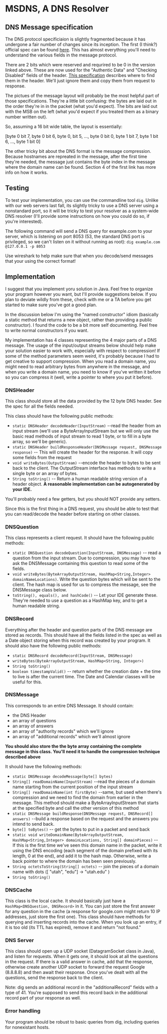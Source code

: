 # MSDNS, A DNS Resolver

## DNS Message specification

The DNS protocol specificiaion is slightly fragmented because it has undergone a fair number of changes since its inception.  The first (I think?) official spec can be found [here](https://www.ietf.org/rfc/rfc1035.txt).  This has almost everything you'll need to understand the various fields in the message protocol.

There are 2 bits which were reserved and requrired to be 0 in the version linked above.  These are now used for the "Authentic Data" and "Checking Disabled" fields of the header.  [This specification](https://tools.ietf.org/html/rfc5395) describes where to find them in the header.  We'll just ignore them and copy them from request to response.

The pictues of the message layout will probably be the most helpful part of those specifications.  They're a little bit confusing: the bytes are laid out in the order they're in in the packet (what you'd expect).  The bits are laid out with the MSB on the left (what you'd expect if you treated them as a binary number written out).

So, assuming a 16 bit wide table, the layout is essentially:

[byte 0 bit 7, byte 0 bit 6, byte 0, bit 5, ..., byte 0 bit 0, byte 1 bit 7, byte 1 bit 6, ..., byte 1 bit 0]

The other tricky bit about the DNS format is the message compression.  Because hostnames are repreated in the message, after the first time they're needed, the message just contains the byte index in the message where the domain name can be found.  Section 4 of the first link has more info on how it works.

## Testing

To test your implementation, you can use the commandline tool `dig`.  Unlike with our web servers last fall, its slightly tricky to use a DNS server using a nonstandard port, so it will be tricky to test your resolver as a system-wide DNS resolver (I'll provide some instructions on how you could do so, if you're interested).

The following command will send a DNS query for example.com to your server, which is listening on port 8053 (53, the standard DNS port is privileged, so we can't listen on it without running as root):
`dig example.com @127.0.0.1 -p 8053`

Use wireshark to help make sure that when you decode/send messages that your using the correct format!

## Implementation

I suggest that you implement yoru solution in Java.  Feel free to organize your program however you want, but I'll provide suggestions below.  If you plan to deviate wildly from these, check with me or a TA before you get started to make sure you've got a good plan.

In the discussion below I'm using the "named constructor" idiom (basically a static method that returns a new object, rather than providing a public constructor).  I found the code to be a bit more self documenting.  Feel free to write normal constructors if you want.

My implementation has 4 classes representing the 4 major parts of a DNS message.  The usage of the input/output streams below should help make your solution easier to work with, especially with respect to compression!  If some of the method parameters seem weird, it's probably because I had to get creative to support compression.  When you read a domain name, you might need to read arbitrary bytes from anywhere in the message, and when you write a domain name, you need to know if you've written it before so you can compress it (well, write a pointer to where you put it before).

### DNSHeader

This class should store all the data provided by the 12 byte DNS header.  See the spec for all the fields needed.

This class should have the following public methods:

* `static DNSHeader decodeHeader(InputStream)` --read the header from an input stream (we'll use a ByteArrayInputStream but we will only use the basic read methods of input stream to read 1 byte, or to fill in a  byte array, so we'll be generic).
* `static DNSHeader buildResponseHeader(DNSMessage request, DNSMessage response)` -- This will create the header for the response.  It will copy some fields from the request
* `void writeBytes(OutputStream)` --encode the header to bytes to be sent back to the client.  The OutputStream interface has methods to write a single byte or an array of bytes.
* `String toString()` -- Return a human readable string version of a header object.  **A reasonable implementation can be autogenerated by your IDE.**

You'll probably need a few getters, but you should NOT provide any setters.

Since this is the first thing in a DNS request, you should be able to test that you can read/decode the header before starting on other classes.

### DNSQuestion

This class represents a client request.   It should have the following public methods:

* `static DNSQuestion decodeQuestion(InputStream, DNSMessage)` -- read a question from the input stream.  Due to compression, you may have to ask the DNSMessage containing this question to read some of the fields.
* `void writeBytes(ByteArrayOutputStream, HashMap<String,Integer> domainNameLocations)`.  Write the question bytes which will be sent to the client.  The hash map is used for us to compress the message, see the DNSMessage class below.
* `toString(), equals(), and hashCode()` -- Let your IDE generate these.  They're needed to use a question as a HashMap key, and to get a human readable string.

### DNSRecord

Everything after the header and question parts of the DNS message are stored as records.  This should have all the fields listed in the spec as well as a Date object storing when this record was created by your program.  It should also have the following public methods:

* `static DNSRecord decodeRecord(InputStream, DNSMessage)`
* `writeBytes(ByteArrayOutputStream, HashMap<String, Integer>)`
* `String toString()`
* `boolean timestampValid()` -- return whether the creation date + the time to live is after the current time.  The Date and Calendar classes will be useful for this.


### DNSMessage

This corresponds to an entire DNS Message.  It should contain:

* the DNS Header
* an array of questions
* an array of answers
* an array of "authority records" which we'll ignore
* an array of "additional records" which we'll almost ignore

**You should also store the the byte array containing the complete message in this class.  You'll need it to handle the compression technique described above**

It should have the following methods:

* `static DNSMessage decodeMessage(byte[] bytes)`
* `String[] readDomainName(InputStream)` --read the pieces of a domain name starting from the current position of the input stream
* `String[] readDomainName(int firstByte)` --same, but used when there's compression and we need to find the domain from earlier in the message.  This method should make a ByteArrayInputStream that starts at the specified byte and call the other version of this method
* `static DNSMessage buildResponse(DNSMessage request, DNSRecord[] answers)` --build a response based on the request and the answers you intend to send back.
* `byte[] toBytes()` -- get the bytes to put in a packet and send back
* `static void writeDomainName(ByteArrayOutputStream, HashMap<String,Integer> domainLocations, String[] domainPieces)` -- If this is the first time we've seen this domain name in the packet, write it using the DNS encoding (each segment of the domain prefixed with its length, 0 at the end), and add it to the hash map.  Otherwise, write a back pointer to where the domain has been seen previously.
* `String octetsToString(String[] octets)` -- join the pieces of a domain name with dots ([ "utah", "edu"] -> "utah.edu" )
* `String toString()`



### DNSCache

This class is the local cache.  It should basically just have a `HashMap<DNSQuestion, DNSRecord>` in it.  You can just store the first answer for any question in the cache (a response for google.com might return 10 IP addresses, just store the first one).  This class should have methods for querying and inserting records into the cache.  When you look up an entry, if it is too old (its TTL has expired), remove it and return "not found."

### DNS Server

This class should open up a UDP socket (DatagramSocket class in Java), and listen for requests.  When it gets one, it should look at all the questions in the request.  If there is a valid answer in cache, add that the response, otherwise create another UDP socket to forward the request Google (8.8.8.8) and then await their response.  Once you've dealt with all the questions, send the response back to the client.

Note: dig sends an additional record in the "additionalRecord" fields with a type of 41. You're supposed to send this record back in the additional record part of your response as well.

### Error handling

Your program should be robust to basic queries from dig, including queries for nonexistant hosts.  

